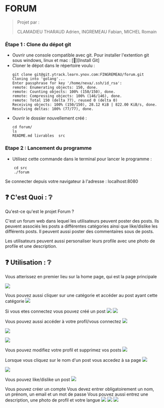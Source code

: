 # FORUM

> Projet par :
> 
> CLAMADIEU THARAUD Adrien, INGREMEAU Fabian, MICHEL Romain

### Étape 1 : Clone du dépot git

- Ouvrir une console compatible avec git.
    Pour installer l'extention git sous windows, linux et mac : [:link:][Install Git]
- Cloner le dépot dans le répertoire voulu : 
    ```
    git clone git@git.ytrack.learn.ynov.com:FINGREMEAU/forum.git
    Cloning into 'golang'...
    Enter passphrase for key '/home/neva/.ssh/id_rsa': 
    remote: Enumerating objects: 150, done.
    remote: Counting objects: 100% (150/150), done.
    remote: Compressing objects: 100% (146/146), done.
    remote: Total 150 (delta 77), reused 0 (delta 0)
    Receiving objects: 100% (150/150), 28.12 KiB | 822.00 KiB/s, done.
    Resolving deltas: 100% (77/77), done.
    ```
- Ouvrir le dossier nouvellement créé :
    ```
    cd forum/
    ls
    README.md livrables  src    
    ```

### Etape 2 : Lancement du programme

- Utilisez cette commande dans le terminal pour lancer le programme : 
```
    cd src
    ./forum
```

Se connecter depuis votre navigateur à l'adresse : localhost:8080

## :question: C'est Quoi : :grey_question:
Qu'est-ce qu'est le projet Forum ?

C'est un forum web dans lequel les utilisateurs peuvent poster des posts.
Ils peuvent associés les posts a différentes catégories ainsi que like/dislike les différents posts.
Il peuvent aussi poster des commentaires sous de posts.

Les utilisateurs peuvent aussi personaliser leurs profile avec une photo de profile et une description.

## :question: Utilisation : :grey_question:

Vous atterissez en premier lieu sur la home page, qui est la page principale 


![](https://i.imgur.com/2s7wScy.png)

Vous pouvez aussi cliquer sur une catégorie et accéder au post ayant cette catégorie
![](https://i.imgur.com/A4YbZ65.png)


Si vous etes connectez vous pouvez créé un post
![](https://i.imgur.com/XBwmXoX.png)
![](https://i.imgur.com/K9WJ7Pr.png)



Vous pouvez aussi accéder à votre profil/vous connectez
![](https://i.imgur.com/N1FVKtB.png)

![](https://i.imgur.com/WFUgx3u.png)

![](https://i.imgur.com/Q8Rppum.png)

Vous pouvez modifiez votre profil et supprimez vos posts
![](https://i.imgur.com/5ScgtHG.png)

Lorsque vous cliquez sur le nom d'un post vous accedez à sa page
![](https://i.imgur.com/g0H9iPv.png)

![](https://i.imgur.com/4rH3iEW.png)

Vous pouvez like/dislike un post
![](https://i.imgur.com/jV0AqXM.png)


Vous pouvez créer un compte
Vous devez entrer obligatoirement un nom, un prénom, un email et un mot de passe 
Vous pouvez aussi entrez une description, une photo de profil et votre langue
![](https://i.imgur.com/KOqPcje.png)
![](https://i.imgur.com/qohKn64.png)
![](https://i.imgur.com/8FfHwbw.png)